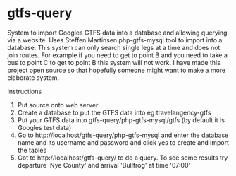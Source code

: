 # gtfs-query

System to import Googles GTFS data into a database and allowing querying via a website. Uses Steffen Martinsen php-gtfs-mysql tool to import into a database. This system can only search single legs at a time and does not join routes. For example if you need to get to point B and you need to take a bus to point C to get to point B this system will not work. I have made this project open source so that hopefully someone might want to make a more elaborate system.



Instructions
1. Put source onto web server<br>
2. Create a database to put the GTFS data into eg travelangency-gtfs<br>
3. Put your GTFS data into gtfs-query/php-gtfs-mysql/gtfs (by default it is Googles test data)
4. Go to http://localhost/gtfs-query/php-gtfs-mysql and enter the database name and its username and password and click yes to create and import the tables<br>
5. Got to http://localhost/gtfs-query/ to do a query. To see some results try departure 'Nye County' and arrival 'Bullfrog' at time '07:00'<br>